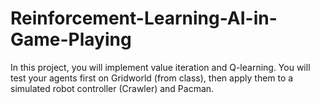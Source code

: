# Reinforcement-Learning-AI-in-Game-Playing
In this project, you will implement value iteration and Q-learning. You will test your agents first on Gridworld (from class), then apply them to a simulated robot controller (Crawler) and Pacman.
